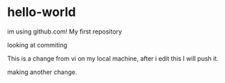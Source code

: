 hello-world
===========
im using github.com!
My first repository

  looking at commiting

This is a change from vi on my local machine, after i edit this I will push it.

making another change.	
